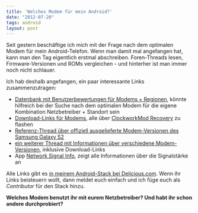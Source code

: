 ```yaml
---
title: 'Welches Modem für mein Android?'
date: "2012-07-20"
tags: android
layout: post
---
```

Seit gestern beschäftige ich mich mit der Frage nach dem optimalen Modem für mein Android-Telefon. Wenn man damit mal angefangen hat, kann man den Tag eigentlich erstmal abschreiben. Foren-Threads lesen, Firmware-Versionen und ROMs vergleichen - und hinterher ist man immer noch nicht schlauer.

Ich hab deshalb angefangen, ein paar interessante Links zusammenzutragen:

* [Datenbank mit Benutzerbewertungen für Modems + Regionen][1], könnte hilfreich bei der Suche nach dem optimalen Modem für die eigene Kombination Netzbetreiber + Standort sein
* [Download-Links für Modems][2], alle über [ClockworkMod Recovery][3] zu flashen
* [Referenz-Thread über offiziell ausgelieferte Modem-Versionen des Samsung Galaxy S2][4]
* [ein weiterer Thread mit Informationen über verschiedene Modem-Versionen][5], inklusive Download-Links
* App [Network Signal Info][6], zeigt alle Informationen über die Signalstärke an

Alle Links gibt es [in meinem Android-Stack bei Delicious.com][0]. Wenn ihr Links beisteuern wollt, dann meldet euch einfach und ich füge euch als *Contributor* für den Stack hinzu.

**Welches Modem benutzt ihr mit eurem Netzbetreiber? Und habt ihr schon andere durchprobiert?**

[0]: http://delicious.com/stacks/view/BPCzJ4
[1]: http://advins.de/modemdb/
[2]: http://obihoernchen.net/downloads/?dir=SGS2%20Modems
[3]: http://forum.xda-developers.com/wiki/ClockworkMod_Recovery
[4]: http://forum.xda-developers.com/showthread.php?t=1131950
[5]: http://forum.xda-developers.com/showthread.php?t=1277593
[6]: https://play.google.com/store/apps/details?id=de.android.telnet
